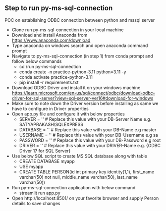 ## Step to run py-ms-sql-connection
POC on establishing ODBC connection between python and mssql server
- Clone run py-ms-sql-connection in your local machine
- Download and install Anaconda from https://www.anaconda.com/download
- Type anaconda on windows search and open anaconda command prompt
- Navigate to py-ms-sql-connection (in step 1) from conda prompt and follow below commands
    * cd <basepath>/run py-ms-sql-connection
    * conda create -n practice-python-3.11 python=3.11 -y
    * conda activate practice-python-3.11
    * pip install -r requirements.txt
- Download ODBC Driver and install it on your windows machine https://learn.microsoft.com/en-us/sql/connect/odbc/download-odbc-driver-for-sql-server?view=sql-server-ver16#download-for-windows
- Make sure to note down the Driver version before installing as same we have to configure in Driver properties
- Open app.py file and configure it with below properties
    * SERVER = '<DB-Server Name>' # Replace this value with your DB-Server Name e.g. SATYAPRAKASH\SQLEXPRESS
    * DATABASE = '<DB-Name>' # Replace this value with your DB-Name e.g master
    * USERNAME = '<DB-Username>' # Replace this value with your DB-Username e.g sa
    * PASSWORD = '<DB-Password>' # Replace this value with your DB-Password e.g root
    * DRIVER = '<DRIVER-Name>' # Replace this value with your DRIVER-Name e.g. {ODBC Driver 17 for SQL Server}
- Use below SQL script to create MS SQL database along with table
    * CREATE DATABASE myapp
    * USE myapp
    * CREATE TABLE PERSON(id int primary key identity(1,1), first_name varchar(50) not null, middle_name varchar(50), last_name varchar(50))
- Run py-ms-sql-connection application with below command
    * streamlit run app.py
- Open http://localhost:8501/ on your favorite browser and supply Person details to save changes